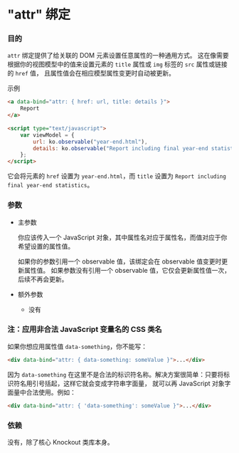 # "attr" 绑定

### 目的

`attr` 绑定提供了给关联的 DOM 元素设置任意属性的一种通用方式。
这在像需要根据你的视图模型中的值来设置元素的 `title` 属性或 `img` 标签的 `src` 属性或链接的 `href` 值，
且属性值会在相应模型属性变更时自动被更新。

示例

```html
<a data-bind="attr: { href: url, title: details }">
    Report
</a>
 
<script type="text/javascript">
    var viewModel = {
        url: ko.observable("year-end.html"),
        details: ko.observable("Report including final year-end statistics")
    };
</script>
```

它会将元素的 `href` 设置为 `year-end.html`，而 `title` 设置为 `Report including final year-end statistics`。

### 参数

* 主参数

  你应该传入一个 JavaScript 对象，其中属性名对应于属性名，而值对应于你希望设置的属性值。
  
  如果你的参数引用一个 observable 值，该绑定会在 observable 值变更时更新属性值。
如果参数没有引用一个 observable 值，它仅会更新属性值一次，后续不再会更新。
  
* 额外参数

   * 没有
   
### 注：应用非合法 JavaScript 变量名的 CSS 类名

如果你想应用属性值 `data-something`，你不能写：

```html
<div data-bind="attr: { data-something: someValue }">...</div>
```

因为 `data-something` 在这里不是合法的标识符名称。解决方案很简单：只要将标识符名用引号括起，这样它就会变成字符串字面量，
就可以再 JavaScript 对象字面量中合法使用。例如：

```html
<div data-bind="attr: { 'data-something': someValue }">...</div>
```

### 依赖

没有，除了核心 Knockout 类库本身。